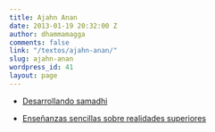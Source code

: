 ```yaml
---
title: Ajahn Anan
date: 2013-01-19 20:32:00 Z
author: dhammamagga
comments: false
link: "/textos/ajahn-anan/"
slug: ajahn-anan
wordpress_id: 41
layout: page
---
```


  * [Desarrollando samadhi](/textos/ajahn-anan/desarrollando-samadhi/)

	
  * [Enseñanzas sencillas sobre realidades superiores](_post/2013-01-21-ensenanzas-sencillas-sobre-realidades-superiores.markdown/)


